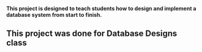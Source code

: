 #### This project is designed to teach students how to design and implement a database system from start to finish.
## This project was done for Database Designs class